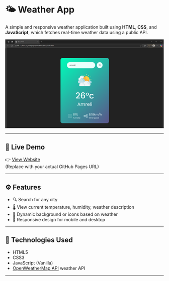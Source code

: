 # 🌤️ Weather App

A simple and responsive weather application built using **HTML**, **CSS**, and **JavaScript**, which fetches real-time weather data using a public API.

![Weather App Screenshot](weather-app-img/images/Screenshot.png)

---

## 🔗 Live Demo

👉 [View Website](https://bhavin-hariyani-001b.github.io/weather_app/)  
(Replace with your actual GitHub Pages URL)

---

## ⚙️ Features

- 🔍 Search for any city
- 🌡️ View current temperature, humidity, weather description
- 🌇 Dynamic background or icons based on weather
- 📱 Responsive design for mobile and desktop

---

## 🚀 Technologies Used

- HTML5
- CSS3
- JavaScript (Vanilla)
- [OpenWeatherMap API](https://openweathermap.org/api) weather API

---

